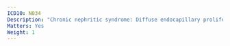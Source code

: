 ```yaml
---
ICD10: N034
Description: "Chronic nephritic syndrome: Diffuse endocapillary proliferative glomerulonephritis"
Matters: Yes
Weight: 1
---
```


